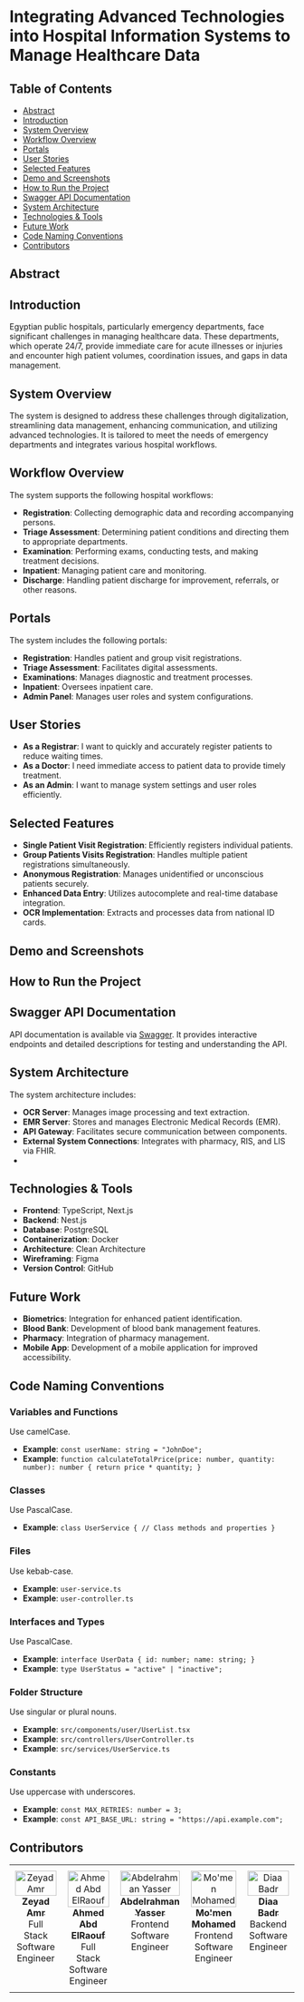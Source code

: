 # Integrating Advanced Technologies into Hospital Information Systems to Manage Healthcare Data

## Table of Contents

- [Abstract](#abstract)
- [Introduction](#introduction)
- [System Overview](#system-overview)
- [Workflow Overview](#workflow-overview)
- [Portals](#portals)
- [User Stories](#user-stories)
- [Selected Features](#selected-features)
- [Demo and Screenshots](#demo-and-screenshots)
- [How to Run the Project](#how-to-run-the-project)
- [Swagger API Documentation](#swagger-api-documentation)
- [System Architecture](#system-architecture)
- [Technologies \& Tools](#technologies--tools)
- [Future Work](#future-work)
- [Code Naming Conventions](#code-naming-conventions)
- [Contributors](#contributors)

## Abstract

## Introduction

Egyptian public hospitals, particularly emergency departments, face significant challenges in managing healthcare data. These departments, which operate 24/7, provide immediate care for acute illnesses or injuries and encounter high patient volumes, coordination issues, and gaps in data management.

## System Overview

The system is designed to address these challenges through digitalization, streamlining data management, enhancing communication, and utilizing advanced technologies. It is tailored to meet the needs of emergency departments and integrates various hospital workflows.

## Workflow Overview

The system supports the following hospital workflows:

- **Registration**: Collecting demographic data and recording accompanying persons.
- **Triage Assessment**: Determining patient conditions and directing them to appropriate departments.
- **Examination**: Performing exams, conducting tests, and making treatment decisions.
- **Inpatient**: Managing patient care and monitoring.
- **Discharge**: Handling patient discharge for improvement, referrals, or other reasons.

## Portals

The system includes the following portals:

- **Registration**: Handles patient and group visit registrations.
- **Triage Assessment**: Facilitates digital assessments.
- **Examinations**: Manages diagnostic and treatment processes.
- **Inpatient**: Oversees inpatient care.
- **Admin Panel**: Manages user roles and system configurations.

## User Stories

- **As a Registrar**: I want to quickly and accurately register patients to reduce waiting times.
- **As a Doctor**: I need immediate access to patient data to provide timely treatment.
- **As an Admin**: I want to manage system settings and user roles efficiently.

## Selected Features

- **Single Patient Visit Registration**: Efficiently registers individual patients.
- **Group Patients Visits Registration**: Handles multiple patient registrations simultaneously.
- **Anonymous Registration**: Manages unidentified or unconscious patients securely.
- **Enhanced Data Entry**: Utilizes autocomplete and real-time database integration.
- **OCR Implementation**: Extracts and processes data from national ID cards.

## Demo and Screenshots

## How to Run the Project

## Swagger API Documentation

API documentation is available via [Swagger](https://qasr-server-lqj1.onrender.com/api/docs). It provides interactive endpoints and detailed descriptions for testing and understanding the API.

## System Architecture

The system architecture includes:

- **OCR Server**: Manages image processing and text extraction.
- **EMR Server**: Stores and manages Electronic Medical Records (EMR).
- **API Gateway**: Facilitates secure communication between components.
- **External System Connections**: Integrates with pharmacy, RIS, and LIS via FHIR.
-

## Technologies & Tools

- **Frontend**: TypeScript, Next.js
- **Backend**: Nest.js
- **Database**: PostgreSQL
- **Containerization**: Docker
- **Architecture**: Clean Architecture
- **Wireframing**: Figma
- **Version Control**: GitHub

## Future Work

- **Biometrics**: Integration for enhanced patient identification.
- **Blood Bank**: Development of blood bank management features.
- **Pharmacy**: Integration of pharmacy management.
- **Mobile App**: Development of a mobile application for improved accessibility.

## Code Naming Conventions

### Variables and Functions

Use camelCase.

- **Example**: `const userName: string = "JohnDoe";`
- **Example**: `function calculateTotalPrice(price: number, quantity: number): number { return price * quantity; }`

### Classes

Use PascalCase.

- **Example**: `class UserService { // Class methods and properties }`

### Files

Use kebab-case.

- **Example**: `user-service.ts`
- **Example**: `user-controller.ts`

### Interfaces and Types

Use PascalCase.

- **Example**: `interface UserData { id: number; name: string; }`
- **Example**: `type UserStatus = "active" | "inactive";`

### Folder Structure

Use singular or plural nouns.

- **Example**: `src/components/user/UserList.tsx`
- **Example**: `src/controllers/UserController.ts`
- **Example**: `src/services/UserService.ts`

### Constants

Use uppercase with underscores.

- **Example**: `const MAX_RETRIES: number = 3;`
- **Example**: `const API_BASE_URL: string = "https://api.example.com";`

## Contributors

<table style="width:100%; table-layout: fixed;">
    <tbody>
        <tr>
            <td align="center" valign="top" style="width:20%; padding:10px;">
                <a href="https://github.com/Zeyad-Amr">
                    <img alt="Zeyad Amr" src="https://avatars.githubusercontent.com/Zeyad-Amr" style="width:100%; max-width:150px; height:auto; object-fit: cover;">
                    <br/>
                    <sub style="font-size:medium; padding-top:5px;"><b>Zeyad Amr</b></sub>
                </a>
                <br/>
                <span>Full Stack Software Engineer</span>
            </td>
            <td align="center" valign="top" style="width:20%; padding:10px;">
                <a href="https://github.com/AhmedRaouf481">
                    <img alt="Ahmed Abd ElRaouf" src="https://avatars.githubusercontent.com/AhmedRaouf481" style="width:100%; max-width:150px; height:auto; object-fit: cover;">
                    <br/>
                    <sub style="font-size:medium; padding-top:5px;"><b>Ahmed Abd ElRaouf</b></sub>
                </a>
                <br/>
                <span>Full Stack Software Engineer</span>
            </td>
            <td align="center" valign="top" style="width:20%; padding:10px;">
                <a href="https://github.com/Abdelrhman012">
                    <img alt="Abdelrahman Yasser" src="https://avatars.githubusercontent.com/Abdelrhman012" style="width:100%; max-width:150px; height:auto; object-fit: cover;">
                    <br/>
                    <sub style="font-size:medium; padding-top:5px;"><b>Abdelrahman Yasser</b></sub>
                </a>
                <br/>
                <span>Frontend Software Engineer</span>
            </td>
            <td align="center" valign="top" style="width:20%; padding:10px;">
                <a href="https://github.com/momen882001">
                    <img alt="Mo'men Mohamed" src="https://avatars.githubusercontent.com/momen882001" style="width:100%; max-width:150px; height:auto; object-fit: cover;">
                    <br/>
                    <sub style="font-size:medium; padding-top:5px;"><b>Mo'men Mohamed</b></sub>
                </a>
                <br/>
                <span>Frontend Software Engineer</span>
            </td>
            <td align="center" valign="top" style="width:20%; padding:10px;">
                <a href="https://github.com/diaabadr">
                    <img alt="Diaa Badr" src="https://avatars.githubusercontent.com/diaabadr" style="width:100%; max-width:150px; height:auto; object-fit: cover;">
                    <br/>
                    <sub style="font-size:medium; padding-top:5px;"><b>Diaa Badr</b></sub>
                </a>
                <br/>
                <span>Backend Software Engineer</span>
            </td>
        </tr>
    </tbody>
</table>
